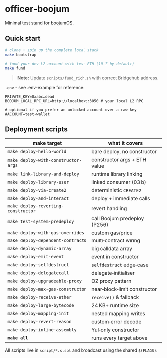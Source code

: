 # officer‑boojum

Minimal test stand for boojumOS.

## Quick start

```bash
# clone + spin up the complete local stack
make bootstrap

# fund your dev L2 account with test ETH (10 Ξ by default)
make fund
````

> **Note:** Update `scripts/fund_rich.sh` with correct Bridgehub address.

`.env` - see .env-example for reference:

```dotenv
PRIVATE_KEY=0xabc…dead
BOOJUM_LOCAL_RPC_URL=http://localhost:3050 # your local L2 RPC

# optional if you prefer an unlocked account over a raw key
#ACCOUNT=test-wallet
```

## Deployment scripts

| make target                         | what it covers               |
| ----------------------------------- | ---------------------------- |
| `make deploy-hello-world`           | bare deploy, no constructor  |
| `make deploy-with-constructor-args` | constructor args + ETH value |
| `make link-library-and-deploy`      | runtime library linking      |
| `make deploy-library-user`          | linked consumer (03 b)       |
| `make deploy-via-create2`           | deterministic `CREATE2`      |
| `make deploy-and-interact`          | deploy + immediate calls     |
| `make deploy-reverting-constructor` | revert handling              |
| `make test-system-predeploy`        | call Boojum predeploy (P256) |
| `make deploy-with-gas-overrides`    | custom gas/price             |
| `make deploy-dependent-contracts`   | multi‑contract wiring        |
| `make deploy-dynamic-array`         | big calldata array           |
| `make deploy-emit-event`            | event in constructor         |
| `make deploy-selfdestruct`          | `selfdestruct` edge‑case     |
| `make deploy-delegatecall`          | delegate‑initialiser         |
| `make deploy-upgradeable-proxy`     | OZ proxy pattern             |
| `make deploy-max-gas-constructor`   | near‑block‑limit constructor |
| `make deploy-receive-ether`         | `receive()` & fallback       |
| `make deploy-large-bytecode`        | 24 KB+ runtime size          |
| `make deploy-mapping-init`          | nested mapping writes        |
| `make deploy-revert-reason`         | custom‑error decode          |
| `make deploy-inline-assembly`       | Yul‑only constructor         |
| **`make all`**                      | runs every target above      |

All scripts live in `script/*.s.sol` and broadcast using the shared `$(FLAGS)`.

